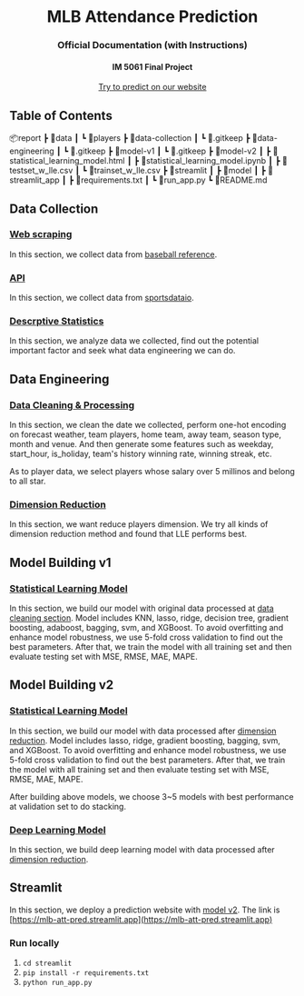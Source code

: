 <h1 align="center">
  MLB Attendance Prediction
</h1>

<h3 align="center">Official Documentation (with Instructions)</h3>
<h4 align="center">IM 5061 Final Project</h4>

<p align="center">
  <a href="https://mlb-att-pred.streamlit.app">
    Try to predict on our website
  </a>
</p>

## Table of Contents

📦report
 ┣ 📂data
 ┃ ┗ 📂players
 ┣ 📂data-collection
 ┃ ┗ 📜.gitkeep
 ┣ 📂data-engineering
 ┃ ┗ 📜.gitkeep
 ┣ 📂model-v1
 ┃ ┗ 📜.gitkeep
 ┣ 📂model-v2
 ┃ ┣ 📜statistical_learning_model.html
 ┃ ┣ 📜statistical_learning_model.ipynb
 ┃ ┣ 📜testset_w_lle.csv
 ┃ ┗ 📜trainset_w_lle.csv
 ┣ 📂streamlit
 ┃ ┣ 📂model
 ┃ ┣ 📂streamlit_app
 ┃ ┣ 📜requirements.txt
 ┃ ┗ 📜run_app.py
 ┗ 📜README.md

## Data Collection
### [Web scraping]()
In this section, we collect data from [baseball reference](https://www.baseball-reference.com/).

### [API]()
In this section, we collect data from [sportsdataio](https://sportsdata.io/).

### [Descrptive Statistics]()
In this section, we analyze data we collected, find out the potential important factor and seek what data engineering we can do.

## Data Engineering
### [Data Cleaning & Processing]()
In this section, we clean the date we collected, perform one-hot encoding on forecast weather, team players, home team, away team, season type, month and venue. And then generate some features such as weekday, start_hour, is_holiday, team's history winning rate, winning streak, etc.

As to player data, we select players whose salary over 5 millinos and belong to all star.

### [Dimension Reduction]()
In this section, we want reduce players dimension. We try all kinds of dimension reduction method and found that LLE performs best. 

## Model Building v1
### [Statistical Learning Model]()
In this section, we build our model with original data processed at [data cleaning section](#data-cleaning--processing). Model includes KNN, lasso, ridge, decision tree, gradient boosting, adaboost, bagging, svm, and XGBoost. To avoid overfitting and enhance model robustness, we use 5-fold cross validation to find out the best parameters. After that, we train the model with all training set and then evaluate testing set with MSE, RMSE, MAE, MAPE.

## Model Building v2
### [Statistical Learning Model](model-v2/statistical_learning_model.ipynb)
In this section, we build our model with data processed after [dimension reduction](#dimension-reduction). Model includes lasso, ridge, gradient boosting, bagging, svm, and XGBoost. To avoid overfitting and enhance model robustness, we use 5-fold cross validation to find out the best parameters. After that, we train the model with all training set and then evaluate testing set with MSE, RMSE, MAE, MAPE.

After building above models, we choose 3~5 models with best performance at validation set to do stacking.

### [Deep Learning Model]()
In this section, we build deep learning model with data processed after [dimension reduction](#dimension-reduction).

## Streamlit
In this section, we deploy a prediction website with [model v2](#model-building-v2). The link is [https://mlb-att-pred.streamlit.app](https://mlb-att-pred.streamlit.app)

### Run locally
1. `cd streamlit`
2. `pip install -r requirements.txt`
3. `python run_app.py`
